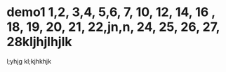 # demo1 1,2, 3,4, 5,6, 7, 10, 12, 14, 16 , 18, 19, 20, 21, 22,jn,n, 24, 25, 26, 27, 28kljhjlhjlk
l;yhjg
kl;kjhkhjk

